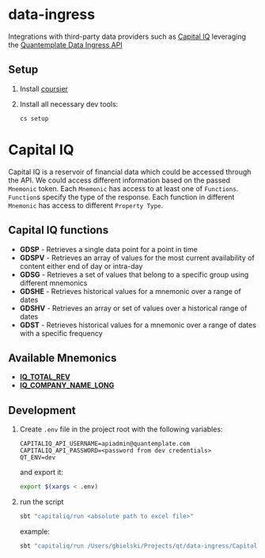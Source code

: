 # data-ingress

Integrations with third-party data providers such as [Capital IQ](https://www.capitaliq.com) leveraging the [Quantemplate Data Ingress API](https://quantemplate.readme.io/docs/getting-started#-data-ingress)

## Setup

1. Install [coursier](https://get-coursier.io/docs/cli-installation)


2. Install all necessary dev tools:
    ```
    cs setup
    ```


# Capital IQ

Capital IQ is a reservoir of financial data which could be accessed through the API.
We could access different information based on the passed `Mnemonic` token.
Each `Mnemonic` has access to at least one of `Functions`. `Function`s specify the type of the response. Each function in different `Mnemonic` has access to different `Property Type`.

## Capital IQ functions

- **GDSP** - Retrieves a single data point for a point in time
- **GDSPV** - Retrieves an array of values for the most current availability of content either end of day or intra-day
- **GDSG** - Retrieves a set of values that belong to a specific group using different mnemonics
- **GDSHE** - Retrieves historical values for a mnemonic over a range of dates
- **GDSHV** - Retrieves an array or set of values over a historical range of dates
- **GDST** - Retrieves historical values for a mnemonic over a range of dates with a specific frequency

## Available Mnemonics
- [**IQ_TOTAL_REV**](https://support.standardandpoors.com/gds/index.php?option=com_content&view=article&id=545671:total-revenues&catid=12468&Itemid=301)
- [**IQ_COMPANY_NAME_LONG**](https://support.standardandpoors.com/gds/index.php?option=com_content&view=article&id=554261:iq-company-name-long&catid=12646&Itemid=301)


## Development

1. Create `.env` file in the project root with the following variables:

    ```
    CAPITALIQ_API_USERNAME=apiadmin@quantemplate.com
    CAPITALIQ_API_PASSWORD=<password from dev credentials>
    QT_ENV=dev
    ```
    and export it:

    ```sh
    export $(xargs < .env)
    ```

2. run the script

    ```sh
    sbt "capitaliq/run <absolute path to excel file>"
    ```
    example:
    ```sh
    sbt "capitaliq/run /Users/gbielski/Projects/qt/data-ingress/CapitalIQ.xlsx"
    ```
